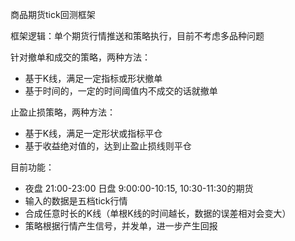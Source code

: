 商品期货tick回测框架

框架逻辑：单个期货行情推送和策略执行，目前不考虑多品种问题

针对撤单和成交的策略，两种方法：
- 基于K线，满足一定指标或形状撤单
- 基于时间的，一定的时间阈值内不成交的话就撤单


止盈止损策略，两种方法：
- 基于K线，满足一定形状或指标平仓
- 基于收益绝对值的，达到止盈止损线则平仓



目前功能：
- 夜盘 21:00-23:00  日盘 9:00:00-10:15, 10:30-11:30的期货
- 输入的数据是五档tick行情
- 合成任意时长的K线（单根K线的时间越长，数据的误差相对会变大）
- 策略根据行情产生信号，并发单，进一步产生回报